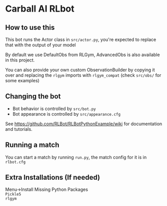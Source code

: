 # Carball AI RLbot

## How to use this 

This bot runs the Actor class in `src/actor.py`, you're expected to replace that with the output of your model

By default we use DefaultObs from RLGym, AdvancedObs is also available in this project. 

You can also provide your own custom ObservationBuilder by copying it over and replacing the `rlgym` imports with `rlgym_compat` (check `src/obs/` for some examples)

## Changing the bot

- Bot behavior is controlled by `src/bot.py`
- Bot appearance is controlled by `src/appearance.cfg`

See https://github.com/RLBot/RLBotPythonExample/wiki for documentation and tutorials.

## Running a match

You can start a match by running `run.py`, the match config for it is in `rlbot.cfg`

## Extra Installations (If needed)
Menu->Install Missing Python Packages  
`Pickle5`  
`rlgym`
